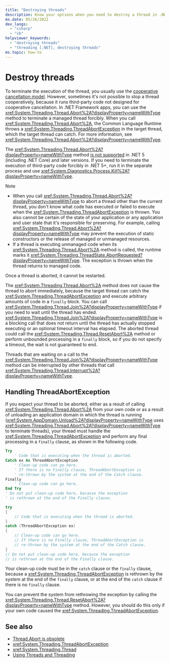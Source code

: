```yaml
---
title: "Destroying threads"
description: Know your options when you need to destroy a thread in .NET, such as cooperative cancellation or the Thread.Abort method. Learn to handle ThreadAbortException.
ms.date: 05/26/2022
dev_langs: 
  - "csharp"
  - "vb"
helpviewer_keywords: 
  - "destroying threads"
  - "threading [.NET], destroying threads"
ms.topic: how-to
---
```

# Destroy threads

To terminate the execution of the thread, you usually use the [cooperative cancellation model](cancellation-in-managed-threads.md). However, sometimes it's not possible to stop a thread cooperatively, because it runs third-party code not designed for cooperative cancellation. In .NET Framework apps, you can use the <xref:System.Threading.Thread.Abort%2A?displayProperty=nameWithType> method to terminate a managed thread forcibly. When you call <xref:System.Threading.Thread.Abort%2A>, the Common Language Runtime throws a <xref:System.Threading.ThreadAbortException> in the target thread, which the target thread can catch. For more information, see <xref:System.Threading.Thread.Abort%2A?displayProperty=nameWithType>.

The <xref:System.Threading.Thread.Abort%2A?displayProperty=nameWithType> method [is not supported](../../core/compatibility/core-libraries/5.0/thread-abort-obsolete.md) in .NET 5 (including .NET Core) and later versions. If you need to terminate the execution of third-party code forcibly in .NET 5+, run it in the separate process and use <xref:System.Diagnostics.Process.Kill%2A?displayProperty=nameWithType>.

> [!NOTE]
>
> - When you call <xref:System.Threading.Thread.Abort%2A?displayProperty=nameWithType> to abort a thread other than the current thread, you don't know what code has executed or failed to execute when the <xref:System.Threading.ThreadAbortException> is thrown. You also cannot be certain of the state of your application or any application and user state that it's responsible for preserving. For example, calling <xref:System.Threading.Thread.Abort%2A?displayProperty=nameWithType> may prevent the execution of static constructors or the release of managed or unmanaged resources.
> - If a thread is executing unmanaged code when its <xref:System.Threading.Thread.Abort%2A> method is called, the runtime marks it <xref:System.Threading.ThreadState.AbortRequested?displayProperty=nameWithType>. The exception is thrown when the thread returns to managed code.  
  
 Once a thread is aborted, it cannot be restarted.  
  
 The <xref:System.Threading.Thread.Abort%2A> method does not cause the thread to abort immediately, because the target thread can catch the <xref:System.Threading.ThreadAbortException> and execute arbitrary amounts of code in a `finally` block. You can call <xref:System.Threading.Thread.Join%2A?displayProperty=nameWithType> if you need to wait until the thread has ended. <xref:System.Threading.Thread.Join%2A?displayProperty=nameWithType> is a blocking call that does not return until the thread has actually stopped executing or an optional timeout interval has elapsed. The aborted thread could call the <xref:System.Threading.Thread.ResetAbort%2A> method or perform unbounded processing in a `finally` block, so if you do not specify a timeout, the wait is not guaranteed to end.  
  
 Threads that are waiting on a call to the <xref:System.Threading.Thread.Join%2A?displayProperty=nameWithType> method can be interrupted by other threads that call <xref:System.Threading.Thread.Interrupt%2A?displayProperty=nameWithType>.  
  
## Handling ThreadAbortException  

 If you expect your thread to be aborted, either as a result of calling <xref:System.Threading.Thread.Abort%2A> from your own code or as a result of unloading an application domain in which the thread is running (<xref:System.AppDomain.Unload%2A?displayProperty=nameWithType> uses <xref:System.Threading.Thread.Abort%2A?displayProperty=nameWithType> to terminate threads), your thread must handle the <xref:System.Threading.ThreadAbortException> and perform any final processing in a `finally` clause, as shown in the following code.  
  
```vb  
Try  
    ' Code that is executing when the thread is aborted.  
Catch ex As ThreadAbortException  
    ' Clean-up code can go here.  
    ' If there is no Finally clause, ThreadAbortException is  
    ' re-thrown by the system at the end of the Catch clause.
Finally  
    ' Clean-up code can go here.  
End Try  
' Do not put clean-up code here, because the exception
' is rethrown at the end of the Finally clause.  
```  
  
```csharp  
try
{  
    // Code that is executing when the thread is aborted.  
}
catch (ThreadAbortException ex)
{  
    // Clean-up code can go here.  
    // If there is no Finally clause, ThreadAbortException is  
    // re-thrown by the system at the end of the Catch clause.
}  
// Do not put clean-up code here, because the exception
// is rethrown at the end of the Finally clause.  
```  
  
 Your clean-up code must be in the `catch` clause or the `finally` clause, because a <xref:System.Threading.ThreadAbortException> is rethrown by the system at the end of the `finally` clause, or at the end of the `catch` clause if there is no `finally` clause.  
  
 You can prevent the system from rethrowing the exception by calling the <xref:System.Threading.Thread.ResetAbort%2A?displayProperty=nameWithType> method. However, you should do this only if your own code caused the <xref:System.Threading.ThreadAbortException>.  
  
## See also

- [Thread.Abort is obsolete](../../core/compatibility/core-libraries/5.0/thread-abort-obsolete.md)
- <xref:System.Threading.ThreadAbortException>
- <xref:System.Threading.Thread>
- [Using Threads and Threading](using-threads-and-threading.md)
